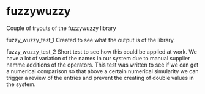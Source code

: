 # fuzzywuzzy
Couple of tryouts of the fuzzywuzzy library


fuzzy_wuzzy_test_1 
Created to see what the output is of the library.

fuzzy_wuzzy_test_2 
Short test to see how this could be applied at work. We have a lot of variation of the names in our system due to manual supplier namme additions of the operators. This test was written to see if we can get a numerical comparison so that above a certain numerical simularity we can trigger a review of the entries and prevent the creating of double values in the system.
